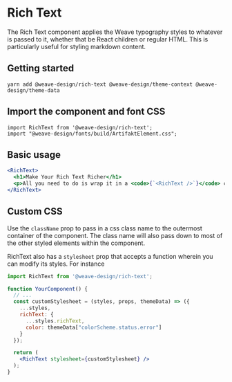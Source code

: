 # Rich Text

The Rich Text component applies the Weave typography styles to whatever is passed to it, whether that be React children or regular HTML. This is particularly useful for styling markdown content.

## Getting started

```
yarn add @weave-design/rich-text @weave-design/theme-context @weave-design/theme-data
```

## Import the component and font CSS

```
import RichText from '@weave-design/rich-text';
import "@weave-design/fonts/build/ArtifaktElement.css";
```

## Basic usage

```jsx
<RichText>
  <h1>Make Your Rich Text Richer</h1>
  <p>All you need to do is wrap it in a <code>{`<RichText />`}</code> component.</p>
</RichText>
```

## Custom CSS

Use the `className` prop to pass in a css class name to the outermost container of the component. The class name will also pass down to most of the other styled elements within the component.

RichText also has a `stylesheet` prop that accepts a function wherein you can modify its styles. For instance

```jsx
import RichText from '@weave-design/rich-text';

function YourComponent() {
  // ...
  const customStylesheet = (styles, props, themeData) => ({
    ...styles,
    richText: {
      ...styles.richText,
      color: themeData["colorScheme.status.error"]
    }
  });

  return (
    <RichText stylesheet={customStylesheet} />
  );
}
```
